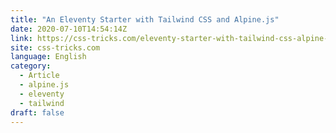 ```yaml
---
title: "An Eleventy Starter with Tailwind CSS and Alpine.js"
date: 2020-07-10T14:54:14Z
link: https://css-tricks.com/eleventy-starter-with-tailwind-css-alpine-js/?utm_medium=RSS&utm_source=news.12bit.vn
site: css-tricks.com
language: English
category:
  - Article
  - alpine.js
  - eleventy
  - tailwind
draft: false
---
```

